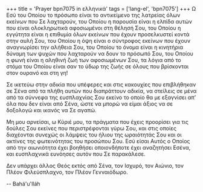 +++
title = 'Prayer bpn7075 in ελληνικά'
tags = ['lang-el', 'bpn7075']
+++
Ω Εσύ του Οποίου το πρόσωπο είναι το αντικείµενο της λατρείας όλων εκείνων που Σε λαχταρούν, του Οποίου η παρουσία είναι η ελπίδα αυτών που είναι ολοκληρωτικά αφοσιωµένοι στη θέλησή Σου, του Οποίου η εγγύτητα είναι η επιθυµία όλων εκείνων που έχουν προσελκυστεί κοντά στην αυλή Σου, του Οποίου η όψη είναι ο σύντροφος εκείνων που έχουν αναγνωρίσει την αλήθεια Σου, του Οποίου το όνοµα είναι η κινητήρια δύναµη των ψυχών που λαχταρούν να δουν το πρόσωπό Σου, του Οποίου η φωνή είναι η αληθινή ζωή των αφοσιωµένων Σου, τα λόγια από το στόµα του Οποίου είναι σαν το ύδωρ της ζωής σε όλους που βρίσκονται στον ουρανό και στη γη!

Σε ικετεύω στην αδικία που υπέφερες και στις κακουχίες που επιβλήθηκαν σε Σένα από τα πλήθη αυτών που διαπράττουν αδικία, να στείλεις σε µένα από τα σύννεφα της ευσπλαχνίας Σου εκείνο το οποίο θα µε εξαγνίσει απ’ όλα που δεν είναι από Σένα, ώστε να µπορώ να είµαι άξιος να σε δοξολογώ και ικανός να Σε αγαπώ.

Μη µου αρνείσαι, ω Κύριέ µου, τα πράγµατα που έχεις προορίσει για τις δούλες Σου εκείνες που περιστρέφονται γύρω Σου, και στις οποίες διαχέονται συνεχώς οι λάµψεις του ήλιου της ωραιότητάς Σου και οι ακτίνες της φωτεινότητας του προσώπου Σου. Εσύ είσαι Αυτός ο Οποίος από την αιωνιότητα έχει βοηθήσει οποιονδήποτε έχει αναζητήσει Εσένα, και ευσπλαχνικά ευνόησες αυτόν που Σε παρακάλεσε.

∆εν υπάρχει άλλος Θεός εκτός από Σένα, τον Ισχυρό, τον Αιώνιο, τον Πλέον Φιλεύσπλαχνο, τον Πλέον Γενναιόδωρο.

-- Bahá'u'lláh
